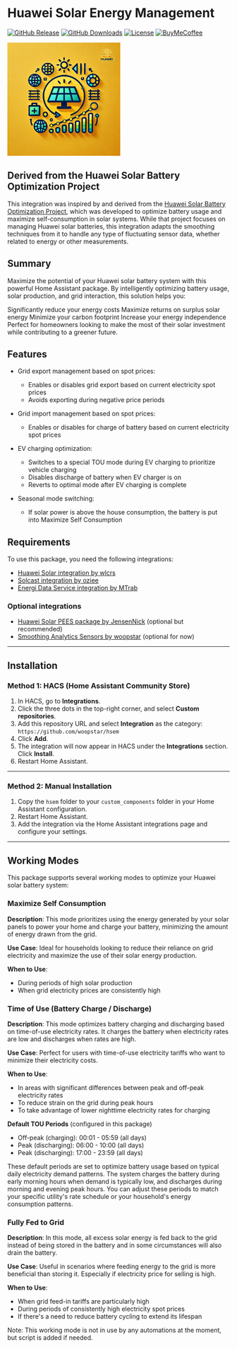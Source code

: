 # Huawei Solar Energy Management

[![GitHub Release][releases-shield]][releases]
[![GitHub Downloads][downloads-shield]][downloads]
[![License][license-shield]][license]
[![BuyMeCoffee][buymecoffeebadge]][buymecoffee]

![Icon](assets/icon.png)

## Derived from the Huawei Solar Battery Optimization Project

This integration was inspired by and derived from the [Huawei Solar Battery Optimization Project](https://github.com/heinoskov/huawei-solar-battery-optimizations), which was developed to optimize battery usage and maximize self-consumption in solar systems. While that project focuses on managing Huawei solar batteries, this integration adapts the smoothing techniques from it to handle any type of fluctuating sensor data, whether related to energy or other measurements.

## Summary

Maximize the potential of your Huawei solar battery system with this powerful Home Assistant package. By intelligently optimizing battery usage, solar production, and grid interaction, this solution helps you:

Significantly reduce your energy costs
Maximize returns on surplus solar energy
Minimize your carbon footprint
Increase your energy independence
Perfect for homeowners looking to make the most of their solar investment while contributing to a greener future.

## Features

- Grid export management based on spot prices:
  - Enables or disables grid export based on current electricity spot prices
  - Avoids exporting during negative price periods

- Grid import management based on spot prices:
  - Enables or disables for charge of battery based on current electricity spot prices

- EV charging optimization:
  - Switches to a special TOU mode during EV charging to prioritize vehicle charging
  - Disables discharge of battery when EV charger is on
  - Reverts to optimal mode after EV charging is complete

- Seasonal mode switching:
  - If solar power is above the house consumption, the battery is put into Maximize Self Consumption

## Requirements

To use this package, you need the following integrations:

- [Huawei Solar integration by wlcrs](https://github.com/wlcrs/huawei_solar)
- [Solcast integration by oziee](https://github.com/BJReplay/ha-solcast-solar)
- [Energi Data Service integration by MTrab](https://github.com/MTrab/energidataservice)

### Optional integrations

- [Huawei Solar PEES package by JensenNick](https://github.com/JensenNick/huawei_solar_pees) (optional but recommended)
- [Smoothing Analytics Sensors by woopstar](https://github.com/woopstar/smoothing_analytics_sensors) (optional for now)

---

## Installation

### Method 1: HACS (Home Assistant Community Store)

1. In HACS, go to **Integrations**.
2. Click the three dots in the top-right corner, and select **Custom repositories**.
3. Add this repository URL and select **Integration** as the category:
   `https://github.com/woopstar/hsem`
4. Click **Add**.
5. The integration will now appear in HACS under the **Integrations** section. Click **Install**.
6. Restart Home Assistant.

---

### Method 2: Manual Installation

1. Copy the `hsem` folder to your `custom_components` folder in your Home Assistant configuration.
2. Restart Home Assistant.
3. Add the integration via the Home Assistant integrations page and configure your settings.

---

## Working Modes

This package supports several working modes to optimize your Huawei solar battery system:

### Maximize Self Consumption

**Description**: This mode prioritizes using the energy generated by your solar panels to power your home and charge your battery, minimizing the amount of energy drawn from the grid.

**Use Case**: Ideal for households looking to reduce their reliance on grid electricity and maximize the use of their solar energy production.

**When to Use**:

- During periods of high solar production
- When grid electricity prices are consistently high

### Time of Use (Battery Charge / Discharge)

**Description**: This mode optimizes battery charging and discharging based on time-of-use electricity rates. It charges the battery when electricity rates are low and discharges when rates are high.

**Use Case**: Perfect for users with time-of-use electricity tariffs who want to minimize their electricity costs.

**When to Use**:

- In areas with significant differences between peak and off-peak electricity rates
- To reduce strain on the grid during peak hours
- To take advantage of lower nighttime electricity rates for charging

**Default TOU Periods** (configured in this package)

- Off-peak (charging): 00:01 - 05:59 (all days)
- Peak (discharging): 06:00 - 10:00 (all days)
- Peak (discharging): 17:00 - 23:59 (all days)

These default periods are set to optimize battery usage based on typical daily electricity demand patterns. The system charges the battery during early morning hours when demand is typically low, and discharges during morning and evening peak hours. You can adjust these periods to match your specific utility's rate schedule or your household's energy consumption patterns.

### Fully Fed to Grid

**Description**: In this mode, all excess solar energy is fed back to the grid instead of being stored in the battery and in some circumstances will also drain the battery.

**Use Case**: Useful in scenarios where feeding energy to the grid is more beneficial than storing it. Especially if electricity price for selling is high.

**When to Use**:

- When grid feed-in tariffs are particularly high
- During periods of consistently high electricity spot prices
- If there's a need to reduce battery cycling to extend its lifespan

Note: This working mode is not in use by any automations at the moment, but script is added if needed.

[releases-shield]: https://img.shields.io/github/v/release/woopstar/hsem?style=for-the-badge
[releases]: https://github.com/woopstar/hsem/releases
[downloads-shield]: https://img.shields.io/github/downloads/woopstar/hsem/total.svg?style=for-the-badge
[downloads]: https://github.com/woopstar/hsem/releases
[license-shield]: https://img.shields.io/github/license/woopstar/hsem?style=for-the-badge
[license]: https://github.com/woopstar/hsem/blob/main/LICENSE
[buymecoffeebadge]: https://img.shields.io/badge/buy%20me%20a%20coffee-donate-FFDD00.svg?style=for-the-badge&logo=buymeacoffee
[buymecoffee]: https://www.buymeacoffee.com/woopstar
